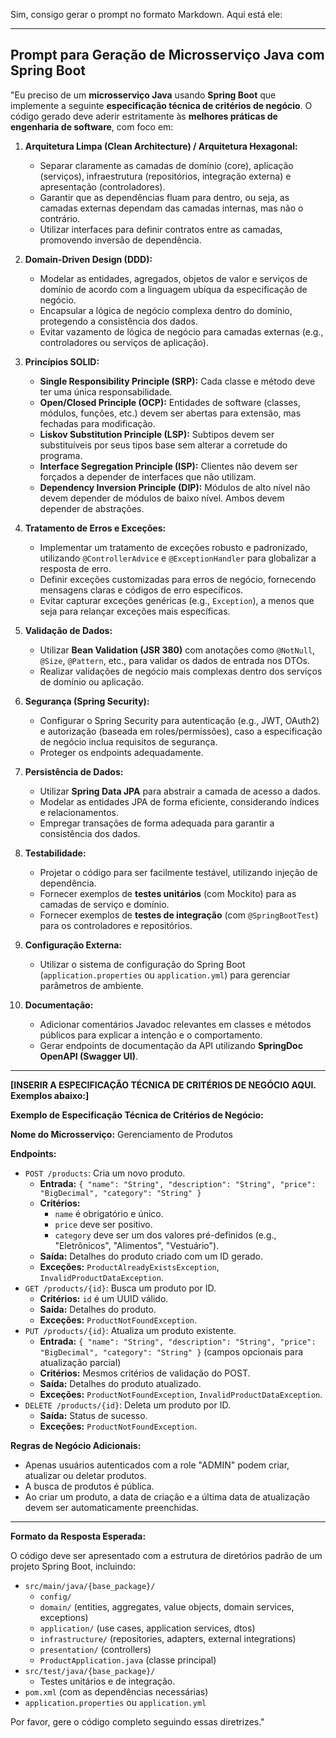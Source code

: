 Sim, consigo gerar o prompt no formato Markdown. Aqui está ele:

---

## **Prompt para Geração de Microsserviço Java com Spring Boot**

"Eu preciso de um **microsserviço Java** usando **Spring Boot** que implemente a seguinte **especificação técnica de critérios de negócio**. O código gerado deve aderir estritamente às **melhores práticas de engenharia de software**, com foco em:

1.  **Arquitetura Limpa (Clean Architecture) / Arquitetura Hexagonal:**
    * Separar claramente as camadas de domínio (core), aplicação (serviços), infraestrutura (repositórios, integração externa) e apresentação (controladores).
    * Garantir que as dependências fluam para dentro, ou seja, as camadas externas dependam das camadas internas, mas não o contrário.
    * Utilizar interfaces para definir contratos entre as camadas, promovendo inversão de dependência.

2.  **Domain-Driven Design (DDD):**
    * Modelar as entidades, agregados, objetos de valor e serviços de domínio de acordo com a linguagem ubíqua da especificação de negócio.
    * Encapsular a lógica de negócio complexa dentro do domínio, protegendo a consistência dos dados.
    * Evitar vazamento de lógica de negócio para camadas externas (e.g., controladores ou serviços de aplicação).

3.  **Princípios SOLID:**
    * **Single Responsibility Principle (SRP):** Cada classe e método deve ter uma única responsabilidade.
    * **Open/Closed Principle (OCP):** Entidades de software (classes, módulos, funções, etc.) devem ser abertas para extensão, mas fechadas para modificação.
    * **Liskov Substitution Principle (LSP):** Subtipos devem ser substituíveis por seus tipos base sem alterar a corretude do programa.
    * **Interface Segregation Principle (ISP):** Clientes não devem ser forçados a depender de interfaces que não utilizam.
    * **Dependency Inversion Principle (DIP):** Módulos de alto nível não devem depender de módulos de baixo nível. Ambos devem depender de abstrações.

4.  **Tratamento de Erros e Exceções:**
    * Implementar um tratamento de exceções robusto e padronizado, utilizando `@ControllerAdvice` e `@ExceptionHandler` para globalizar a resposta de erro.
    * Definir exceções customizadas para erros de negócio, fornecendo mensagens claras e códigos de erro específicos.
    * Evitar capturar exceções genéricas (e.g., `Exception`), a menos que seja para relançar exceções mais específicas.

5.  **Validação de Dados:**
    * Utilizar **Bean Validation (JSR 380)** com anotações como `@NotNull`, `@Size`, `@Pattern`, etc., para validar os dados de entrada nos DTOs.
    * Realizar validações de negócio mais complexas dentro dos serviços de domínio ou aplicação.

6.  **Segurança (Spring Security):**
    * Configurar o Spring Security para autenticação (e.g., JWT, OAuth2) e autorização (baseada em roles/permissões), caso a especificação de negócio inclua requisitos de segurança.
    * Proteger os endpoints adequadamente.

7.  **Persistência de Dados:**
    * Utilizar **Spring Data JPA** para abstrair a camada de acesso a dados.
    * Modelar as entidades JPA de forma eficiente, considerando índices e relacionamentos.
    * Empregar transações de forma adequada para garantir a consistência dos dados.

8.  **Testabilidade:**
    * Projetar o código para ser facilmente testável, utilizando injeção de dependência.
    * Fornecer exemplos de **testes unitários** (com Mockito) para as camadas de serviço e domínio.
    * Fornecer exemplos de **testes de integração** (com `@SpringBootTest`) para os controladores e repositórios.

9.  **Configuração Externa:**
    * Utilizar o sistema de configuração do Spring Boot (`application.properties` ou `application.yml`) para gerenciar parâmetros de ambiente.

10. **Documentação:**
    * Adicionar comentários Javadoc relevantes em classes e métodos públicos para explicar a intenção e o comportamento.
    * Gerar endpoints de documentação da API utilizando **SpringDoc OpenAPI (Swagger UI)**.

---

**[INSERIR A ESPECIFICAÇÃO TÉCNICA DE CRITÉRIOS DE NEGÓCIO AQUI. Exemplos abaixo:]**

**Exemplo de Especificação Técnica de Critérios de Negócio:**

**Nome do Microsserviço:** Gerenciamento de Produtos

**Endpoints:**

* `POST /products`: Cria um novo produto.
    * **Entrada:** `{ "name": "String", "description": "String", "price": "BigDecimal", "category": "String" }`
    * **Critérios:**
        * `name` é obrigatório e único.
        * `price` deve ser positivo.
        * `category` deve ser um dos valores pré-definidos (e.g., "Eletrônicos", "Alimentos", "Vestuário").
    * **Saída:** Detalhes do produto criado com um ID gerado.
    * **Exceções:** `ProductAlreadyExistsException`, `InvalidProductDataException`.
* `GET /products/{id}`: Busca um produto por ID.
    * **Critérios:** `id` é um UUID válido.
    * **Saída:** Detalhes do produto.
    * **Exceções:** `ProductNotFoundException`.
* `PUT /products/{id}`: Atualiza um produto existente.
    * **Entrada:** `{ "name": "String", "description": "String", "price": "BigDecimal", "category": "String" }` (campos opcionais para atualização parcial)
    * **Critérios:** Mesmos critérios de validação do POST.
    * **Saída:** Detalhes do produto atualizado.
    * **Exceções:** `ProductNotFoundException`, `InvalidProductDataException`.
* `DELETE /products/{id}`: Deleta um produto por ID.
    * **Saída:** Status de sucesso.
    * **Exceções:** `ProductNotFoundException`.

**Regras de Negócio Adicionais:**

* Apenas usuários autenticados com a role "ADMIN" podem criar, atualizar ou deletar produtos.
* A busca de produtos é pública.
* Ao criar um produto, a data de criação e a última data de atualização devem ser automaticamente preenchidas.

---

**Formato da Resposta Esperada:**

O código deve ser apresentado com a estrutura de diretórios padrão de um projeto Spring Boot, incluindo:

* `src/main/java/{base_package}/`
    * `config/`
    * `domain/` (entities, aggregates, value objects, domain services, exceptions)
    * `application/` (use cases, application services, dtos)
    * `infrastructure/` (repositories, adapters, external integrations)
    * `presentation/` (controllers)
    * `ProductApplication.java` (classe principal)
* `src/test/java/{base_package}/`
    * Testes unitários e de integração.
* `pom.xml` (com as dependências necessárias)
* `application.properties` ou `application.yml`

Por favor, gere o código completo seguindo essas diretrizes."

